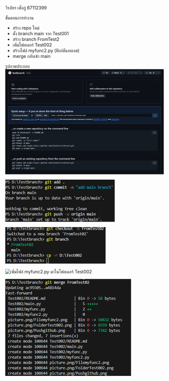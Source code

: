 วีรภัทร เพ็งภู่ 67112399

ขั้นตอนการทำงาน

- สร้าง repo ใหม่
- ตั้ง branch main จาก Test001
- สร้าง branch FromTest2
- เพิ่มโฟลเดอร์ Test002
- สร้างไฟล์ myfunc2.py (ฟังก์ชันลบเลข)
- merge กลับเข้า main

รูปภาพประกอบ
![สร้าง repo ใหม่](</picture.png/Repo.png>)

![push branch main ไปที่ github](</picture.png/Pushgithub.png>)

![สร้าง branch FromTest02 และ เพิ่มโฟลเดอร์ Test002](</picture.png/FolderTest002.png>)

![เพิ่มไฟล์ myfunc2.py มาในโฟลเดอร์ Test002](/picture.png/Filemyfunc2.png>)

![merge Test002 เข้ามาที่ main](</picture.png/mergeFromTest02.png>)
